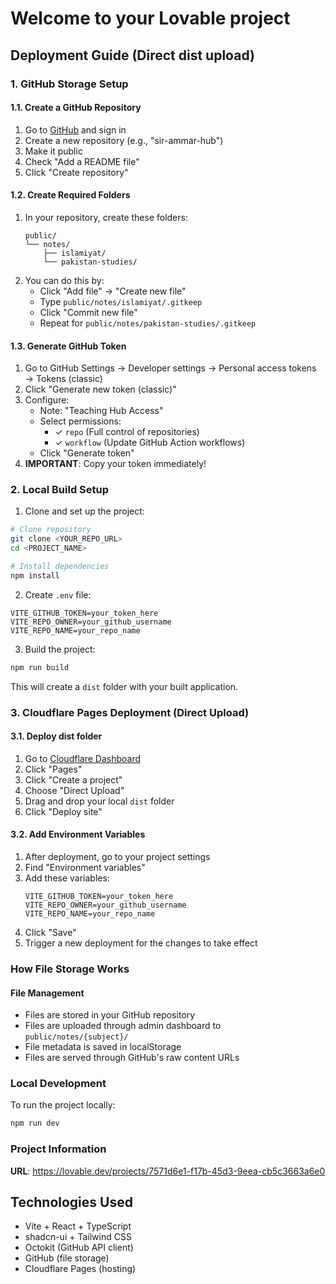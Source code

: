
# Welcome to your Lovable project

## Deployment Guide (Direct dist upload)

### 1. GitHub Storage Setup

#### 1.1. Create a GitHub Repository
1. Go to [GitHub](https://github.com) and sign in
2. Create a new repository (e.g., "sir-ammar-hub")
3. Make it public
4. Check "Add a README file"
5. Click "Create repository"

#### 1.2. Create Required Folders
1. In your repository, create these folders:
   ```
   public/
   └── notes/
       ├── islamiyat/
       └── pakistan-studies/
   ```
2. You can do this by:
   - Click "Add file" → "Create new file"
   - Type `public/notes/islamiyat/.gitkeep`
   - Click "Commit new file"
   - Repeat for `public/notes/pakistan-studies/.gitkeep`

#### 1.3. Generate GitHub Token
1. Go to GitHub Settings → Developer settings → Personal access tokens → Tokens (classic)
2. Click "Generate new token (classic)"
3. Configure:
   - Note: "Teaching Hub Access"
   - Select permissions:
     - ✓ `repo` (Full control of repositories)
     - ✓ `workflow` (Update GitHub Action workflows)
   - Click "Generate token"
4. **IMPORTANT**: Copy your token immediately!

### 2. Local Build Setup

1. Clone and set up the project:
```sh
# Clone repository
git clone <YOUR_REPO_URL>
cd <PROJECT_NAME>

# Install dependencies
npm install
```

2. Create `.env` file:
```env
VITE_GITHUB_TOKEN=your_token_here
VITE_REPO_OWNER=your_github_username
VITE_REPO_NAME=your_repo_name
```

3. Build the project:
```sh
npm run build
```
This will create a `dist` folder with your built application.

### 3. Cloudflare Pages Deployment (Direct Upload)

#### 3.1. Deploy dist folder
1. Go to [Cloudflare Dashboard](https://dash.cloudflare.com)
2. Click "Pages"
3. Click "Create a project"
4. Choose "Direct Upload"
5. Drag and drop your local `dist` folder
6. Click "Deploy site"

#### 3.2. Add Environment Variables
1. After deployment, go to your project settings
2. Find "Environment variables"
3. Add these variables:
   ```
   VITE_GITHUB_TOKEN=your_token_here
   VITE_REPO_OWNER=your_github_username
   VITE_REPO_NAME=your_repo_name
   ```
4. Click "Save"
5. Trigger a new deployment for the changes to take effect

### How File Storage Works

#### File Management
- Files are stored in your GitHub repository
- Files are uploaded through admin dashboard to `public/notes/{subject}/`
- File metadata is saved in localStorage
- Files are served through GitHub's raw content URLs

### Local Development
To run the project locally:
```sh
npm run dev
```

### Project Information

**URL**: https://lovable.dev/projects/7571d6e1-f17b-45d3-9eea-cb5c3663a6e0

## Technologies Used
- Vite + React + TypeScript
- shadcn-ui + Tailwind CSS
- Octokit (GitHub API client)
- GitHub (file storage)
- Cloudflare Pages (hosting)

